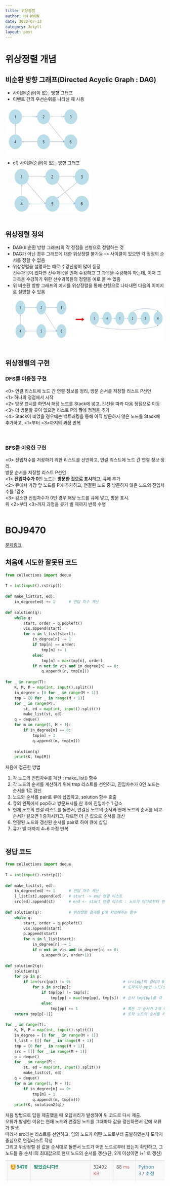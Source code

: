 ```yaml
---
title: 위상정렬
author: HH KWON
date: 2022-07-13
category: Jekyll
layout: post
---
```


# 위상정렬 개념

## 비순환 방향 그래프(Directed Acyclic Graph : DAG)
 - 사이클(순환)이 없는 방향 그래프<br>
 - 이벤트 간의 우선순위를 나타낼 때 사용<br>
<img src="../gitbook/images/no_cycle.JPG" width="250" height="150">

 - cf) 사이클(순환)이 있는 방향 그래프<br>
<img src="../gitbook/images/cycle.JPG" width="250" height="150"><br><br>
   
## 위상정렬 정의
 - DAG(비순환 방향 그래프)의 각 정점을 선형으로 정렬하는 것
 - DAG가 아닌 경우 그래프에 대한 위상정렬 불가능 -> 사이클이 있으면 각 정점의 순서를 정할 수 없음
 - 위상정렬을 설명하는 예로 수강신청이 많이 등장<br>  선수과목이 있다면 선수과목을 먼저 수강하고 그 과목을 수강해야 하는데, 이때 그 과목을 수강하기 위한 선수과목들의 정렬을 예로 들 수 있음<br>
 - 위 비순환 방향 그래프의 예시를 위상정렬을 통해 선형으로 나타내면 다음의 이미지로 설명할 수 있음<br>
<img src="../gitbook/images/topological_sort.JPG" width="700" height="150"><br><br>
   
## 위상정렬의 구현
### DFS를 이용한 구현
<0> 연결 리스트에 노드 간 연결 정보를 정리, 방문 순서를 저장할 리스트 P선언<br>
<1> 하나의 정점에서 시작<br>
<2> 방문 표시를 하면서 해당 노드를 Stack에 넣고, 간선을 따라 다음 정점으로 이동<br>
<3> 더 방문할 곳이 없으면 리스트 P의 **앞**에 정점을 추가<br>
<4> Stack이 비었을 경우에는 백트래킹을 통해 아직 방문하지 않은 노드를 Stack에 추가하고, <1>부터 <3>까지의 과정 반복<br><br><br>
### BFS를 이용한 구현
<0> 진입차수를 저장하기 위한 리스트를 선언하고, 연결 리스트에 노드 간 연결 정보 정리.<br>방문 순서를 저장할 리스트 P선언<br>
<1> **진입차수가 0**인 노드는 **방문한 것으로 표시**하고, 큐에 추가<br>
<2> 큐에서 가장 앞 노드를 P에 추가하고, 연결된 노드 중 방문하지 않은 노드의 진입차수를 1감소<br>
<3> 감소한 진입차수가 0인 경우 해당 노드를 큐에 넣고, 방문 표시.<br>위 <2>부터 <3>까지 과정을 큐가 빌 때까지 반복 수행<br><br>

# BOJ9470
[문제링크](https://www.acmicpc.net/problem/9470 "문제 링크")
## 처음에 시도한 잘못된 코드
~~~python
from collections import deque

T = int(input().rstrip())

def make_list(st, ed):
    in_degree[ed] += 1      # 진입 차수 계산

def solution(q):
    while q:
        start, order = q.popleft()
        vis.append(start)
        for n in l_list[start]:
            in_degree[n] -= 1
            if tmp[n] == order:
                tmp[n] += 1
            else:
                tmp[n] = max(tmp[n], order)
            if n not in vis and in_degree[n] == 0:
                q.append((n, tmp[n]))

for _ in range(T):
    K, M, P = map(int, input().split())
    in_degree = [0 for _ in range(M + 1)]
    tmp = [0 for _ in range(M + 1)]
    for _ in range(P):
        st, ed = map(int, input().split())
        make_list(st, ed)
    q = deque()
    for m in range(1, M + 1):
        if in_degree[m] == 0:
            tmp[m] = 1
            q.append((m, tmp[m]))

    solution(q)
    print(K, tmp[M])
~~~
처음에 접근한 방법<br>
1. 각 노드의 진입차수를 계산 : make_list() 함수
2. 각 노드의 순서를 계산하기 위해 tmp 리스트를 선언하고, 진입차수가 0인 노드는 순서롤 1로 갱신
3. 노드와 순서를 pair로 큐에 삽입하고, solution 함수 호출
4. 큐의 왼쪽에서 pop하고 방문표시를 한 후에 진입차수 1 감소
5. 현재 노드의 연결 리스트를 돌면서, 연결된 노드의 순서와 현재 노드의 순서를 비교. 순서가 같으면 1 증가시키고, 다르면 더 큰 값으로 순서를 갱신
6. 연결된 노드와 갱신된 순서를 pair로 하여 큐에 삽입
7. 큐가 빌 때까지 4~6 과정 반복 <br><br>
## 정답 코드
```python
from collections import deque

T = int(input().rstrip())

def make_list(st, ed):
    in_degree[ed] += 1      # 진입 차수 계산
    l_list[st].append(ed)   # start -> end 연결 리스트
    src[ed].append(st)      # end <- start 연결 리스트 : 노드가 어디로부터 연결되어있는지 확인하기 위한 리스트

def solution(q):            # 위상정렬 결과를 p에 저장해주는 함수
    while q:
        start, order = q.popleft()
        vis.append(start)
        p.append(start)
        for n in l_list[start]:
            in_degree[n] -= 1
            if n not in vis and in_degree[n] == 0:
                q.append((n, order+1))

def solution2(q):
    solution(q)
    for pp in p:
        if len(src[pp]) != 0:                       # src[pp]의 길이가 0이면 그대로 순서를 1로 둠
            for s in src[pp]:                       # 도착지가 pp인 노드(src[pp]의 원소)를 확인하면서
                if tmp[pp] != tmp[s]:                        
                    tmp[pp] = max(tmp[pp], tmp[s])  # 순서 tmp[pp]를 각 노드의 순서들 중 최댓값으로 갱신하거나      
                else:
                    tmp[pp] += 1                    # 혹은 그 순서가 2개 이상이라면 1을 추가
    return tmp[p[-1]]                               # 도착 노드의 순서를 리턴

for _ in range(T):
    K, M, P = map(int, input().split())
    in_degree = [0 for _ in range(M + 1)]
    l_list = [[] for _ in range(M + 1)]
    tmp = [0 for _ in range(M + 1)]
    src = [[] for _ in range(M + 1)]
    p = deque()
    for _ in range(P):
        st, ed = map(int, input().split())
        make_list(st, ed)
    q = deque()
    for m in range(1, M + 1):
        if in_degree[m] == 0:
            tmp[m] = 1
            q.append((m, tmp[m]))
    print(K, solution2(q))
```

처음 방법으로 답을 제출했을 때 오답처리가 발생하여 위 코드로 다시 제출.<br>
오류가 발생한 이유는 현재 노드와 연결된 노드를 그때마다 값을 갱신하면서 값에 오류가 발생<br>
따라서 src라는 리스트를 선언하고, 임의 노드가 어떤 노드로부터 출발하였는지 도착지 중심으로 연결리스트 작성<br>
그리고 위상정렬 된 값을 순서대로 돌면서 노드가 어떤 노드로부터 왔는지 확인하고, 그 노드들 중 순서 i의 최대값으로 현재 노드의 순서를 갱신(단, 2개 이상이면 i+1 로 갱신)<br>
<img src="../gitbook/images/c9470.JPG" width="700" height="80"><br><br>